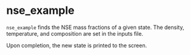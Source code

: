 # nse_example

`nse_example` finds the NSE mass fractions of a given state.
The density, temperature, and composition are set in the
inputs file.

Upon completion, the new state is printed to the screen.